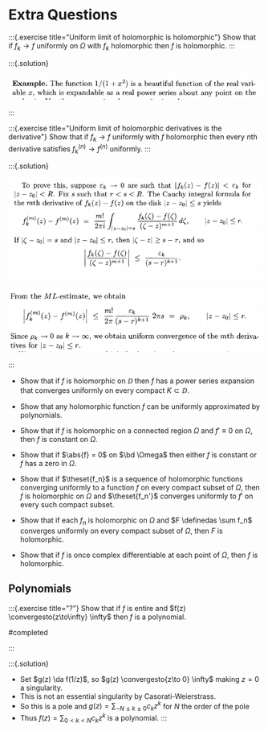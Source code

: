 # Extra Questions

:::{.exercise title="Uniform limit of holomorphic is holomorphic"}
Show that if $f_k\to f$ uniformly on $\Omega$ with $f_k$ holomorphic then $f$ is holomorphic.
:::

:::{.solution}

![](figures/2021-12-10_19-34-52.png)

:::

:::{.exercise title="Uniform limit of holomorphic derivatives is the derivative"}
Show that if $f_k \to f$ uniformly with $f$ holomorphic then every $n$th derivative satisfies $f_k^{(n)}\to f^{(n)}$ uniformly.
:::

:::{.solution}

![](figures/2021-12-10_19-38-03.png)

![](figures/2021-12-10_19-38-12.png)

:::


- Show that if $f$ is holomorphic on $\DD$ then $f$ has a power series expansion that converges uniformly on every compact $K\subset \DD$.
- Show that any holomorphic function $f$ can be uniformly approximated by polynomials.
- Show that if $f$ is holomorphic on a connected region $\Omega$ and $f'\equiv 0$ on $\Omega$, then $f$ is constant on $\Omega$.

- Show that if $\abs{f} = 0$ on $\bd \Omega$ then either $f$ is constant or $f$ has a zero in $\Omega$.
- Show that if $\theset{f_n}$ is a sequence of holomorphic functions converging uniformly to a function $f$ on every compact subset of $\Omega$, then $f$ is holomorphic on $\Omega$ and $\theset{f_n'}$ converges uniformly to $f'$ on every such compact subset.
- Show that if each $f_n$ is holomorphic on $\Omega$ and $F \definedas \sum f_n$ converges uniformly on every compact subset of $\Omega$, then $F$ is holomorphic.
- Show that if $f$ is once complex differentiable at each point of $\Omega$, then $f$ is holomorphic.



## Polynomials

:::{.exercise title="?"}
Show that if $f$ is entire and $f(z) \convergesto{z\to\infty} \infty$ then $f$ is a polynomial.

#completed

:::

:::{.solution}

- Set $g(z) \da f(1/z)$, so $g(z) \convergesto{z\to 0} \infty$ making $z=0$ a singularity.
- This is not an essential singularity by Casorati-Weierstrass.
- So this is a pole and $g(z) = \sum_{-N\leq k \leq 0} c_k z^k$ for $N$ the order of the pole
- Thus $f(z) = \sum_{0<k<N}c_k z^k$ is a polynomial.
:::
